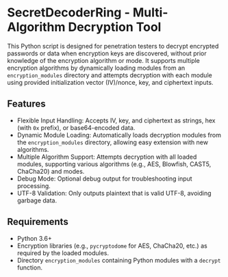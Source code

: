 SecretDecoderRing - Multi-Algorithm Decryption Tool
===================================================

This Python script is designed for penetration testers to decrypt encrypted passwords or data when encryption keys are discovered, without prior knowledge of the encryption algorithm or mode. It supports multiple encryption algorithms by dynamically loading modules from an `encryption_modules` directory and attempts decryption with each module using provided initialization vector (IV)/nonce, key, and ciphertext inputs.

Features
--------
- Flexible Input Handling: Accepts IV, key, and ciphertext as strings, hex (with `0x` prefix), or base64-encoded data.
- Dynamic Module Loading: Automatically loads decryption modules from the `encryption_modules` directory, allowing easy extension with new algorithms.
- Multiple Algorithm Support: Attempts decryption with all loaded modules, supporting various algorithms (e.g., AES, Blowfish, CAST5, ChaCha20) and modes.
- Debug Mode: Optional debug output for troubleshooting input processing.
- UTF-8 Validation: Only outputs plaintext that is valid UTF-8, avoiding garbage data.

Requirements
------------
- Python 3.6+
- Encryption libraries (e.g., `pycryptodome` for AES, ChaCha20, etc.) as required by the loaded modules.
- Directory `encryption_modules` containing Python modules with a `decrypt` function.

